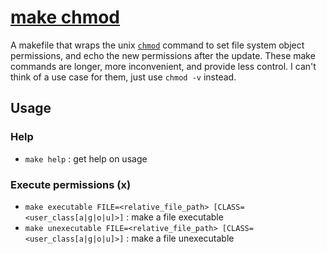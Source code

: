# [make chmod](https://github.com/devmegan/make-chmod)

A makefile that wraps the unix [`chmod`](https://man7.org/linux/man-pages/man1/chmod.1.html) command to set file system object permissions, and echo the new permissions after the update. These make commands are longer, more inconvenient, and provide less control. I can't think of a use case for them, just use `chmod -v` instead.

## Usage

### Help
- `make help` : get help on usage

### Execute permissions (x)
- `make executable FILE=<relative_file_path> [CLASS=<user_class[a|g|o|u]>]` : make a file executable
- `make unexecutable FILE=<relative_file_path> [CLASS=<user_class[a|g|o|u]>]` : make a file unexecutable
